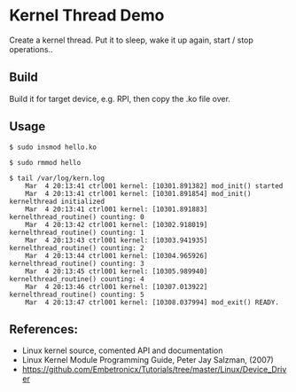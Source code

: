 # Kernel Thread Demo

Create a kernel thread. Put it to sleep, wake it up again, start /
stop operations..  

## Build

Build it for target device, e.g. RPI, then copy the .ko file over.  

## Usage

```
$ sudo insmod hello.ko

$ sudo rmmod hello

$ tail /var/log/kern.log
    Mar  4 20:13:41 ctrl001 kernel: [10301.891382] mod_init() started
    Mar  4 20:13:41 ctrl001 kernel: [10301.891854] mod_init() kernelthread initialized
    Mar  4 20:13:41 ctrl001 kernel: [10301.891883] kernelthread_routine() counting: 0
    Mar  4 20:13:42 ctrl001 kernel: [10302.918019] kernelthread_routine() counting: 1
    Mar  4 20:13:43 ctrl001 kernel: [10303.941935] kernelthread_routine() counting: 2
    Mar  4 20:13:44 ctrl001 kernel: [10304.965926] kernelthread_routine() counting: 3
    Mar  4 20:13:45 ctrl001 kernel: [10305.989940] kernelthread_routine() counting: 4
    Mar  4 20:13:46 ctrl001 kernel: [10307.013922] kernelthread_routine() counting: 5
    Mar  4 20:13:47 ctrl001 kernel: [10308.037994] mod_exit() READY.
```

## References:
 * Linux kernel source, comented API and documentation
 * Linux Kernel Module Programming Guide, Peter Jay Salzman, (2007)
 * https://github.com/Embetronicx/Tutorials/tree/master/Linux/Device_Driver
